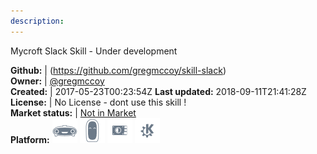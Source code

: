```yaml
---
description: 
---
```

Mycroft Slack Skill - Under development



**Github:** | (https://github.com/gregmccoy/skill-slack)  
**Owner:** | [@gregmccoy](https://github.com/gregmccoy)  
**Created:** | 2017-05-23T00:23:54Z  **Last updated:** 2018-09-11T21:41:28Z  
**License:** | No License - dont use this skill !  
**Market status:** | [Not in Market](https://market.mycroft.ai/skill/)  
**Platform:**   ![](.gitbook/assets/mark-1-icon.png)  ![](.gitbook/assets/mark-2-icon.png)  ![](.gitbook/assets/picroft-icon.png)  ![](.gitbook/assets/kde.png)   
